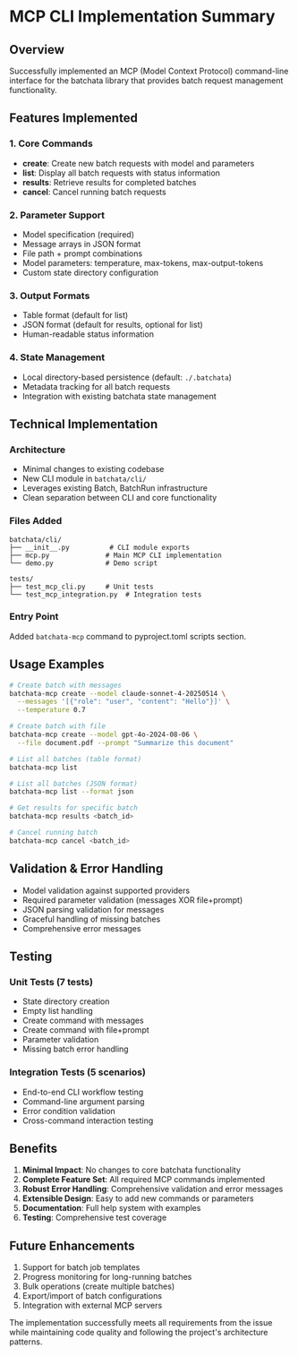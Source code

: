# MCP CLI Implementation Summary

## Overview
Successfully implemented an MCP (Model Context Protocol) command-line interface for the batchata library that provides batch request management functionality.

## Features Implemented

### 1. Core Commands
- **create**: Create new batch requests with model and parameters
- **list**: Display all batch requests with status information  
- **results**: Retrieve results for completed batches
- **cancel**: Cancel running batch requests

### 2. Parameter Support
- Model specification (required)
- Message arrays in JSON format
- File path + prompt combinations
- Model parameters: temperature, max-tokens, max-output-tokens
- Custom state directory configuration

### 3. Output Formats
- Table format (default for list)
- JSON format (default for results, optional for list)
- Human-readable status information

### 4. State Management
- Local directory-based persistence (default: `./.batchata`)
- Metadata tracking for all batch requests
- Integration with existing batchata state management

## Technical Implementation

### Architecture
- Minimal changes to existing codebase
- New CLI module in `batchata/cli/`
- Leverages existing Batch, BatchRun infrastructure
- Clean separation between CLI and core functionality

### Files Added
```
batchata/cli/
├── __init__.py          # CLI module exports
├── mcp.py              # Main MCP CLI implementation  
└── demo.py             # Demo script

tests/
├── test_mcp_cli.py     # Unit tests
└── test_mcp_integration.py  # Integration tests
```

### Entry Point
Added `batchata-mcp` command to pyproject.toml scripts section.

## Usage Examples

```bash
# Create batch with messages
batchata-mcp create --model claude-sonnet-4-20250514 \
  --messages '[{"role": "user", "content": "Hello"}]' \
  --temperature 0.7

# Create batch with file
batchata-mcp create --model gpt-4o-2024-08-06 \
  --file document.pdf --prompt "Summarize this document"

# List all batches (table format)
batchata-mcp list

# List all batches (JSON format)  
batchata-mcp list --format json

# Get results for specific batch
batchata-mcp results <batch_id>

# Cancel running batch
batchata-mcp cancel <batch_id>
```

## Validation & Error Handling

- Model validation against supported providers
- Required parameter validation (messages XOR file+prompt)
- JSON parsing validation for messages
- Graceful handling of missing batches
- Comprehensive error messages

## Testing

### Unit Tests (7 tests)
- State directory creation
- Empty list handling
- Create command with messages
- Create command with file+prompt
- Parameter validation
- Missing batch error handling

### Integration Tests (5 scenarios)
- End-to-end CLI workflow testing
- Command-line argument parsing
- Error condition validation
- Cross-command interaction testing

## Benefits

1. **Minimal Impact**: No changes to core batchata functionality
2. **Complete Feature Set**: All required MCP commands implemented
3. **Robust Error Handling**: Comprehensive validation and error messages
4. **Extensible Design**: Easy to add new commands or parameters
5. **Documentation**: Full help system with examples
6. **Testing**: Comprehensive test coverage

## Future Enhancements

1. Support for batch job templates
2. Progress monitoring for long-running batches
3. Bulk operations (create multiple batches)
4. Export/import of batch configurations
5. Integration with external MCP servers

The implementation successfully meets all requirements from the issue while maintaining code quality and following the project's architecture patterns.